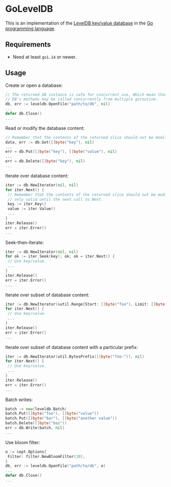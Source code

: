 # GoLevelDB

This is an implementation of the [LevelDB key/value database](http:code.google.com/p/leveldb) in the [Go programming language](http:golang.org).

## Requirements

* Need at least `go1.14` or newer.

## Usage

Create or open a database:

```go
// The returned DB instance is safe for concurrent use. Which mean that all
// DB's methods may be called concurrently from multiple goroutine.
db, err := leveldb.OpenFile("path/to/db", nil)
...
defer db.Close()
...
```

Read or modify the database content:

```go
// Remember that the contents of the returned slice should not be modified.
data, err := db.Get([]byte("key"), nil)
...
err = db.Put([]byte("key"), []byte("value"), nil)
...
err = db.Delete([]byte("key"), nil)
...
```

Iterate over database content:

```go
iter := db.NewIterator(nil, nil)
for iter.Next() {
 // Remember that the contents of the returned slice should not be modified, and
 // only valid until the next call to Next.
 key := iter.Key()
 value := iter.Value()
 ...
}
iter.Release()
err = iter.Error()
...
```

Seek-then-Iterate:

```go
iter := db.NewIterator(nil, nil)
for ok := iter.Seek(key); ok; ok = iter.Next() {
 // Use key/value.
 ...
}
iter.Release()
err = iter.Error()
...
```

Iterate over subset of database content:

```go
iter := db.NewIterator(&util.Range{Start: []byte("foo"), Limit: []byte("xoo")}, nil)
for iter.Next() {
 // Use key/value.
 ...
}
iter.Release()
err = iter.Error()
...
```

Iterate over subset of database content with a particular prefix:

```go
iter := db.NewIterator(util.BytesPrefix([]byte("foo-")), nil)
for iter.Next() {
 // Use key/value.
 ...
}
iter.Release()
err = iter.Error()
...
```

Batch writes:

```go
batch := new(leveldb.Batch)
batch.Put([]byte("foo"), []byte("value"))
batch.Put([]byte("bar"), []byte("another value"))
batch.Delete([]byte("baz"))
err = db.Write(batch, nil)
...
```

Use bloom filter:

```go
o := &opt.Options{
 Filter: filter.NewBloomFilter(10),
}
db, err := leveldb.OpenFile("path/to/db", o)
...
defer db.Close()
...
```
